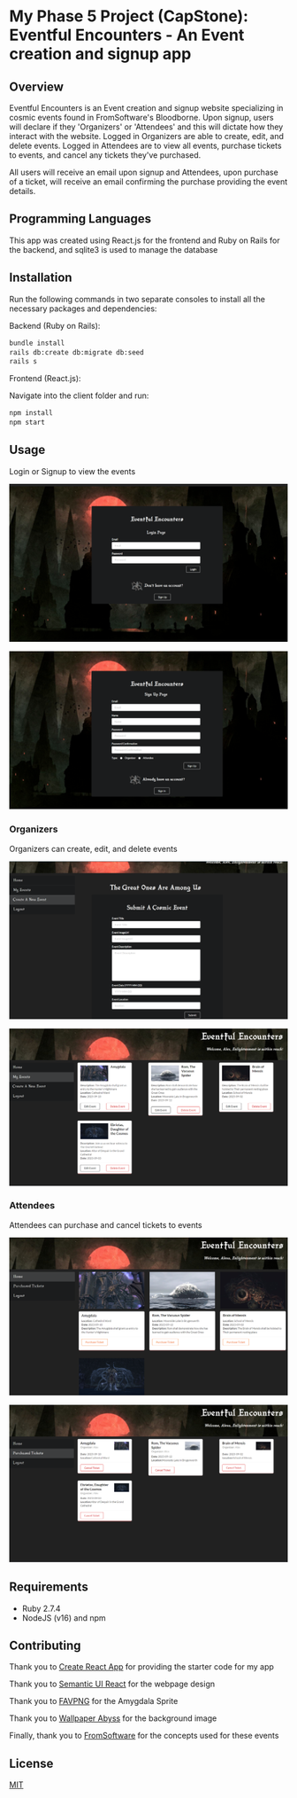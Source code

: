 # My Phase 5 Project (CapStone): Eventful Encounters - An Event creation and signup app

## Overview 

Eventful Encounters is an Event creation and signup website specializing in cosmic events found in FromSoftware's Bloodborne. Upon signup, users will declare if they 'Organizers' or 'Attendees' and this will dictate how they interact with the website. Logged in Organizers are able to create, edit, and delete events. Logged in Attendees are to view all events, purchase tickets to events, and cancel any tickets they've purchased.  

All users will receive an email upon signup and Attendees, upon purchase of a ticket, will receive an email confirming the purchase providing the event details. 

## Programming Languages 

This app was created using React.js for the frontend and Ruby on Rails for the backend, and sqlite3 is used to manage the database  

## Installation

Run the following commands in two separate consoles to install all the necessary packages and dependencies: 

Backend (Ruby on Rails):

```bash
bundle install 
rails db:create db:migrate db:seed 
rails s 
```

Frontend (React.js): 

Navigate into the client folder and run:

```bash
npm install 
npm start 
```

## Usage  

Login or Signup to view the events

![Login](/eventful_encounters_login.png)

![Signup](/eventful_encounters_signup.png)

### Organizers

Organizers can create, edit, and delete events 

![AddEvent](/eventful_encounters_create.png)

![EditDeleteEvent](/eventful_encounters_edit_delete.png)

### Attendees 

Attendees can purchase and cancel tickets to events 

![PurchaseTicket](/eventful_encounters_purchase.png)
 
![CancelTicket](/eventful_encounters_cancel.png)

## Requirements 

- Ruby 2.7.4
- NodeJS (v16) and npm

## Contributing
Thank you to [Create React App](https://github.com/facebook/create-react-app) for providing the starter code for my app

Thank you to [Semantic UI React](https://react.semantic-ui.com/) for the webpage design

Thank you to [FAVPNG](https://favpng.com/) for the Amygdala Sprite 

Thank you to [Wallpaper Abyss](https://wall.alphacoders.com/) for the background image

Finally, thank you to [FromSoftware](https://www.fromsoftware.jp/ww/) for the concepts used for these events

## License

[MIT](https://choosealicense.com/licenses/mit/)